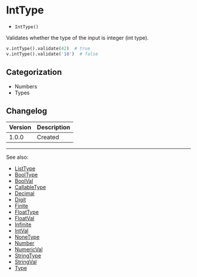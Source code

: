 # IntType

- `IntType()`

Validates whether the type of the input is integer (int type).

```python
v.intType().validate(42)  # true
v.intType().validate('10')  # false
```

## Categorization

- Numbers
- Types

## Changelog

Version | Description
--------|-------------
  1.0.0 | Created

***
See also:

- [ListType](ListType.md)
- [BoolType](BoolType.md)
- [BoolVal](BoolVal.md)
- [CallableType](CallableType.md)
- [Decimal](Decimal.md)
- [Digit](Digit.md)
- [Finite](Finite.md)
- [FloatType](FloatType.md)
- [FloatVal](FloatVal.md)
- [Infinite](Infinite.md)
- [IntVal](IntVal.md)
- [NoneType](NoneType.md)
- [Number](Number.md)
- [NumericVal](NumericVal.md)
- [StringType](StringType.md)
- [StringVal](StringVal.md)
- [Type](Type.md)